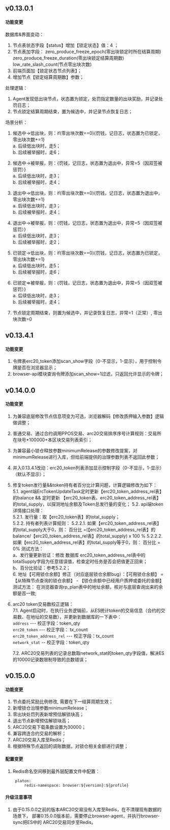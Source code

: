 ## v0.13.0.1
#### 功能变更
数据库&界面变动：  
1. 节点表状态字段【status】增加【锁定状态】值：4 ；
2. 节点表加字段：
    zero_produce_freeze_epoch(零出块锁定时所在结算周期)
    zero_produce_freeze_duration(零出块锁定结算周期数)
    low_rate_slash_count(节点零出块次数)
3. 前端页面加【锁定状态节点列表】；
4. 增加节点【锁定结算周期数】参数；

处理逻辑：  
1. Agent发现低出块节点，状态置为锁定，处罚指定数量的出块奖励，并记录处罚日志；
2. 节点锁定结算周期结束，置为候选中，并记录节点恢复日志；

场景分析：
1. 候选中->低出块，则：if(零出块次数==0){罚钱，记日志，状态置为已锁定，零出块次数+=1}  
    a. 后续低出块时，走5；  
    b. 后续被举报时，走6；  
2. 候选中->被举报，则：{罚钱，记日志，状态置为退出中，异常=5（因双签被惩罚）}  
    a. 后续低出块时，走3；  
    b. 后续被举报时，走4；  
3. 退出中->低出块，则：if(零出块次数==0){罚钱，记日志，状态置为退出中，零出块次数+=1}  
    a. 后续低出块时，走3；  
    b. 后续被举报时，走4；  
4. 退出中->被举报，则：{罚钱，记日志，状态置为退出中，异常=5（因双签被惩罚）}  
    a. 后续低出块时，走3；  
    b. 后续被举报时，走2；  
5. 已锁定->低出块，则：if(零出块次数==0){罚钱，记日志，状态置为已锁定，零出块次数+=1}  
    a. 后续低出块时，走5；  
    b. 后续被举报时，走6；  
6. 已锁定=>被举报，则：{罚钱，记日志，状态置为退出中，异常=5（因双签被惩罚）}  
    a. 后续低出块时，走3；  
    b. 后续被举报时，走4；  
    
7. 节点锁定周期结束，则置为候选中，并记录恢复日志，异常=1（正常）, 零出块次数=0

## v0.13.4.1
#### 功能变更
1. 令牌表erc20_token添加scan_show字段（0-不显示，1-显示），用于控制令牌是否在浏览器显示；
2. browser-api模块查询令牌添加scan_show=1过滤，只返回允许显示的令牌；

## v0.14.0.0
#### 功能变更
1. 为兼容底层修改节点信息项变为可选，浏览器解码【修改质押输入参数】逻辑做调整；  
2. 普通交易、通过合约调用PPOS交易、arc20交易排序序号计算规则：交易所在块号*100000+本区块交易列表索引；  
3. 为兼容最小锁仓释放参数minimumRelease的参数修改提案，对minimumRelease进行入库，但给前端提供的治理参数列表不返回此参数；  
4. 并入0.13.4.1改动：erc20_token列表添加显示控制字段（0-不显示，1-显示）（默认不显示）；  
5. 修复token发行量&&token持有者百分比计算问题，计算逻辑修改为如下：  
    5.1. agent端ErcTokenUpdateTask定时更新【erc20_token_address_rel表】的balance && 定时更新 【erc20_token表、erc20_token_address_rel表】的total_supply，以探测地址余额及Token总发行量的变化； 
    5.2. api端token详情接口处理：  
        5.2.1. 发行量：取【erc20_token表】的total_supply；    
        5.2.2. 持有者列表计算规则：
        5.2.2.1. 如果【erc20_token_address_rel表】的total_supply大于0，则： 百分比 =(【erc20_token_address_rel表】的balance/【erc20_token_address_rel表】的total_supply) x 100 %
        5.2.2.2. 如果【erc20_token_address_rel表】的total_supply等于0，则： 百分比 = 0%
        测试方法：  
        a、发行量更新验证：修改 数据库 erc20_token_address_rel表中的 totalSupply字段为任意错误值，检查定时任务是否会把值更正回来；  
        b、百分比验证：参考5.2.2；  
    6. 地址【可用锁仓余额】修正（对应底层锁仓余额bug）：【可用锁仓余额】 = 【从特殊节点查询的锁仓余额】 - 【锁仓余额中已经用户质押或委托的金额】  
    测试方法： 在浏览器查询rp_plan表中的地址余额，核对与底层查询出来的余额是否一致;  
7. arc20 token交易数校正逻辑：  
    7.1. Agent启动时，在执行业务逻辑前，从ES统计token的交易信息（合约的交易数、在地址的交易数），并更新到数据库的一下表中：  
        `address`      ---   校正字段：token_qty  
        `erc20_token`  --- 校正字段： tx_count  
        `erc20_token_address_rel`  --- 校正字段：tx_count  
        `network_stat`   -- 校正字段：token_qty  

    7.2. ARC20交易列表的记录总数取network_stat的token_qty字段值，解决ES的10000记录数限制导致的总数错误；  

## v0.15.0.0
#### 功能变更
1. 节点委托奖励比例修改, 需要在下一结算周期生效；
2. 新增锁仓治理参数minimumRelease；
3. 零出块处罚列表新增预估解锁块高；
4. 退出节点新增预估解锁块高；
5. ARC20交易下载条数设置为30000；
6. 兼容跨连合约交易的解析；
7. ARC20交易入库至Redis； 
8. 根据特殊节点返回的调账数据，对锁仓相关金额进行调整；

#### 配置变更
1. Redis命名空间移到最外层配置文件中配置：
   ```
    platon:
        redis-namespace: browser:${version}:${profile}
   ```

#### 升级注意事项
1. 由于0.15.0.0之前的版本ARC20交易没有入库至Redis，在不清理现有数据的场景下，
   部署0.15.0.0版本前，需要停止browser-agent，并执行browser-sync把ES中的
   ARC20交易同步至Redis。